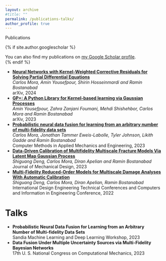 ```yaml
---
layout: archive
#title: ""
permalink: /publications-talks/
author_profile: true
---
```


Publications

{% if site.author.googlescholar %}
  <div class="wordwrap">You can also find my publications on <a href="{{site.author.googlescholar}}">my Google Scholar profile</a>.</div>
{% endif %}

- **[Neural Networks with Kernel-Weighted Corrective Residuals for Solving Partial Differential Equations](https://arxiv.org/abs/2401.03492)**  
  *Carlos Mora, Amin Yousefpour, Shirin Hosseinmardi and Ramin Bostanabad*  
  arXiv, 2024
- **[GP+: A Python Library for Kernel-based learning via Gaussian Processes](https://arxiv.org/abs/2312.07694)**  
  *Amin Yousefpour, Zahra Zanjani Foumani, Mehdi Shishehbor, Carlos Mora and Ramin Bostanabad*  
  arXiv, 2023
- **[Probabilistic neural data fusion for learning from an arbitrary number of multi-fidelity data sets](https://www.sciencedirect.com/science/article/pii/S0045782523003316)**  
  *Carlos Mora, Jonathan Tammer Eweis-Labolle, Tyler Johnson, Likith Gadde and Ramin Bostanabad*  
  Computer Methods in Applied Mechanics and Engineering, 2023
- **[Data-Driven Calibration of Multifidelity Multiscale Fracture Models Via Latent Map Gaussian Process](https://asmedigitalcollection.asme.org/mechanicaldesign/article/145/1/011705/1147508/Data-Driven-Calibration-of-Multifidelity)**  
  *Shiguang Deng, Carlos Mora, Diran Apelian and Ramin Bostanabad*  
  Journal of Mechanical Design, 2023
- **[Multi-Fidelity Reduced-Order Models for Multiscale Damage Analyses With Automatic Calibration](https://solarenergyengineering.asmedigitalcollection.asme.org/IDETC-CIE/proceedings/IDETC-CIE2022/86236/V03BT03A031/1150433)**  
  *Shiguang Deng, Carlos Mora, Diran Apelian, Ramin Bostanabad*  
  International Design Engineering Technical Conferences and Computers and Information in Engineering Conference, 2022

# Talks

- **Probabilistic Neural Data Fusion for Learning from an Arbitrary Number of Multi-fidelity Data Sets**  
  Sandia Machine Learning and Deep Learning Workshop, 2023
- **Data Fusion Under Multiple Uncertainty Sources via Multi-Fidelity Bayesian Networks**  
  17th U. S. National Congress on Computational Mechanics, 2023

<!-- {% include base_path %}

{% for post in site.publications reversed %}
  {% include archive-single.html %}
{% endfor %} -->

